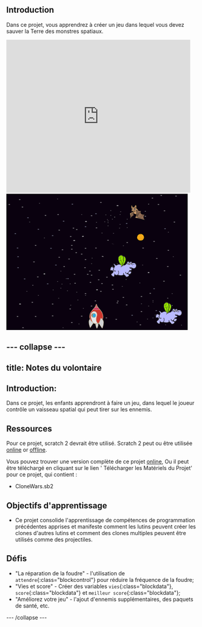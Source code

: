 ## Introduction

Dans ce projet, vous apprendrez à créer un jeu dans lequel vous devez sauver la Terre des monstres spatiaux.

<div class="scratch-preview">
 <iframe allowtransparency="true" width="485" height="402" src="https://scratch.mit.edu/projects/embed/46018140/?autostart=false" frameborder="0"></iframe>
 <img src="images/invaders-final.png">
</div>

--- collapse ---
---
title: Notes du volontaire
---

## Introduction:
Dans ce projet, les enfants apprendront à faire un jeu, dans lequel le joueur contrôle un vaisseau spatial qui peut tirer sur les ennemis.

## Ressources
Pour ce projet, scratch 2 devrait être utilisé. Scratch 2 peut ou être utilisée <a href="http://scratch.mit.edu/projects/editor/">online</a> or <a href="http://scratch.mit.edu/scratch2download/">offline</a>.

Vous pouvez trouver une version complète de ce projet <a href="http://scratch.mit.edu/projects/46018140/#editor">online</a>, Ou il peut être téléchargé en cliquant sur le lien ' Télécharger les Matériels du Projet' pour ce projet, qui contient :

+ CloneWars.sb2

## Objectifs d'apprentissage
+ Ce projet consolide l'apprentissage de compétences de programmation précédentes apprises et manifeste comment les lutins peuvent créer les clones d'autres lutins et comment des clones multiples peuvent être utilisés comme des projectiles.

## Défis
+ "La réparation de la foudre" - l'utilisation de `attendre`{:class="blockcontrol"} pour réduire la fréquence de la foudre;
+ "Vies et score" - Créer des variables `vies`{:class="blockdata"}, `score`{:class="blockdata"} et `meilleur score`{:class="blockdata"};
+ "Améliorez votre jeu" - l'ajout d'ennemis supplémentaires, des paquets de santé, etc.

--- /collapse ---
